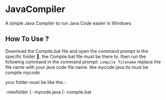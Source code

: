 # JavaCompiler
A simple Java Compiler to run Java Code easier in Windows

## How To Use ?
  Download the Compile.bat file and open the command prompt in the specific folder 📂.
  the Compile.bat file must be there to.
  then run the following command in the command prompt:
  ``
  compile filename
  ``
  replace the file name with your java code file name. like mycode.java its must be compile mycode

  your folder must be like this :
  
  -newfolder
    |- mycode.java
    |- compile.bat
